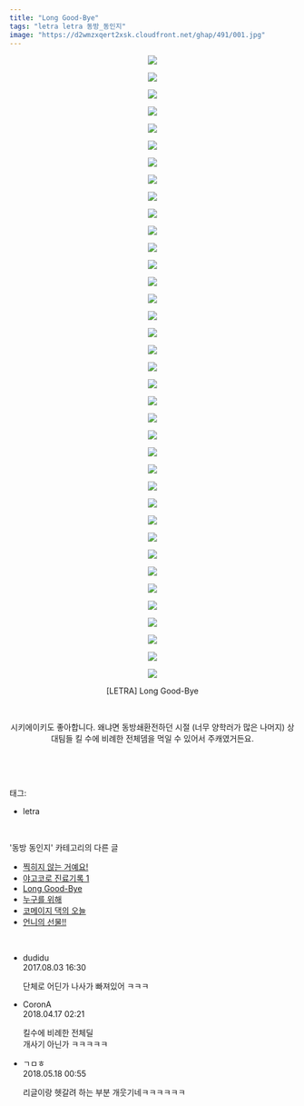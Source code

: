 ```yaml
---
title: "Long Good-Bye"
tags: "letra letra 동방_동인지"
image: "https://d2wmzxqert2xsk.cloudfront.net/ghap/491/001.jpg"
---
```

<div class="article">
<p style="text-align: center; clear: none; float: none;"><img src="{{ site.imgserver11 }}/ghap/491/001.jpg"/></p>
<p style="text-align: center; clear: none; float: none;"><img src="{{ site.imgserver11 }}/ghap/491/002.jpg"/></p>
<p style="text-align: center; clear: none; float: none;"><img src="{{ site.imgserver11 }}/ghap/491/003.jpg"/></p>
<p style="text-align: center; clear: none; float: none;"><img src="{{ site.imgserver11 }}/ghap/491/004.jpg"/></p>
<p style="text-align: center; clear: none; float: none;"><img src="{{ site.imgserver11 }}/ghap/491/005.jpg"/></p>
<p style="text-align: center; clear: none; float: none;"><img src="{{ site.imgserver11 }}/ghap/491/006.jpg"/></p>
<p style="text-align: center; clear: none; float: none;"><img src="{{ site.imgserver11 }}/ghap/491/007.jpg"/></p>
<p style="text-align: center; clear: none; float: none;"><img src="{{ site.imgserver11 }}/ghap/491/008.jpg"/></p>
<p style="text-align: center; clear: none; float: none;"><img src="{{ site.imgserver11 }}/ghap/491/009.jpg"/></p>
<p style="text-align: center; clear: none; float: none;"><img src="{{ site.imgserver11 }}/ghap/491/010.jpg"/></p>
<p style="text-align: center; clear: none; float: none;"><img src="{{ site.imgserver11 }}/ghap/491/011.jpg"/></p>
<p style="text-align: center; clear: none; float: none;"><img src="{{ site.imgserver11 }}/ghap/491/012.jpg"/></p>
<p style="text-align: center; clear: none; float: none;"><img src="{{ site.imgserver11 }}/ghap/491/013.jpg"/></p>
<p style="text-align: center; clear: none; float: none;"><img src="{{ site.imgserver11 }}/ghap/491/014.jpg"/></p>
<p style="text-align: center; clear: none; float: none;"><img src="{{ site.imgserver11 }}/ghap/491/015.jpg"/></p>
<p style="text-align: center; clear: none; float: none;"><img src="{{ site.imgserver11 }}/ghap/491/016.jpg"/></p>
<p style="text-align: center; clear: none; float: none;"><img src="{{ site.imgserver11 }}/ghap/491/017.jpg"/></p>
<p style="text-align: center; clear: none; float: none;"><img src="{{ site.imgserver11 }}/ghap/491/018.jpg"/></p>
<p style="text-align: center; clear: none; float: none;"><img src="{{ site.imgserver11 }}/ghap/491/019.jpg"/></p>
<p style="text-align: center; clear: none; float: none;"><img src="{{ site.imgserver11 }}/ghap/491/020.jpg"/></p>
<p style="text-align: center; clear: none; float: none;"><img src="{{ site.imgserver11 }}/ghap/491/021.jpg"/></p>
<p style="text-align: center; clear: none; float: none;"><img src="{{ site.imgserver11 }}/ghap/491/022.jpg"/></p>
<p style="text-align: center; clear: none; float: none;"><img src="{{ site.imgserver11 }}/ghap/491/023.jpg"/></p>
<p style="text-align: center; clear: none; float: none;"><img src="{{ site.imgserver11 }}/ghap/491/024.jpg"/></p>
<p style="text-align: center; clear: none; float: none;"><img src="{{ site.imgserver11 }}/ghap/491/025.jpg"/></p>
<p style="text-align: center; clear: none; float: none;"><img src="{{ site.imgserver11 }}/ghap/491/026.jpg"/></p>
<p style="text-align: center; clear: none; float: none;"><img src="{{ site.imgserver11 }}/ghap/491/027.jpg"/></p>
<p style="text-align: center; clear: none; float: none;"><img src="{{ site.imgserver11 }}/ghap/491/028.jpg"/></p>
<p style="text-align: center; clear: none; float: none;"><img src="{{ site.imgserver11 }}/ghap/491/029.jpg"/></p>
<p style="text-align: center; clear: none; float: none;"><img src="{{ site.imgserver11 }}/ghap/491/030.jpg"/></p>
<p style="text-align: center; clear: none; float: none;"><img src="{{ site.imgserver11 }}/ghap/491/031.jpg"/></p>
<p style="text-align: center; clear: none; float: none;"><img src="{{ site.imgserver11 }}/ghap/491/032.jpg"/></p>
<p style="text-align: center; clear: none; float: none;"><img src="{{ site.imgserver11 }}/ghap/491/033.jpg"/></p>
<p style="text-align: center; clear: none; float: none;"><img src="{{ site.imgserver11 }}/ghap/491/034.jpg"/></p>
<p style="text-align: center; clear: none; float: none;"><img src="{{ site.imgserver11 }}/ghap/491/035.jpg"/></p>
<p style="text-align: center; clear: none; float: none;"><img src="{{ site.imgserver11 }}/ghap/491/036.jpg"/></p>
<p style="text-align: center; clear: none; float: none;"><img src="{{ site.imgserver11 }}/ghap/491/037.jpg"/></p>
<p style="text-align: center; clear: none; float: none;">[LETRA] Long Good-Bye</p>
<p style="text-align: center; clear: none; float: none;"><br/></p>
<p style="text-align: center; clear: none; float: none;">시키에이키도 좋아합니다. 왜냐면 동방쇄환전하던 시절 (너무 양학러가 많은 나머지) 상대팀들 킬 수에 비례한 전체뎀을 먹일 수 있어서 주캐였거든요.</p>
<p><br/></p>
</div><br/>
<div class="tagTrail">
<p>태그: </p>
<ul>
<li>letra</li>
</ul>
</div><br/>
<div class="another">
<p>'동방 동인지' 카테고리의 다른 글</p>
<ul>
<li><a href="/ghap_493">찍히지 않는 거예요!</a></li>
<li><a href="/ghap_492">야고코로 진료기록 1</a></li>
<li><a href="/ghap_491">Long Good-Bye</a></li>
<li><a href="/ghap_490">누구를 위해</a></li>
<li><a href="/ghap_489">코메이지 댁의 오늘</a></li>
<li><a href="/ghap_488">언니의 선물!!</a></li>
</ul>
</div><br/>
<div class="cb_module cb_fluid">
<div class="cb_wrt cb_profile">
<div class="comment">
<ul>
<li class="cb_thumb_off" id="comment15051085">
<div class="cb_comment_area">
<div class="cb_info_area">
<div class="cb_section">
<span class="cb_nick_name">dudidu</span>
</div>
<div class="cb_section">
<span class="cb_date">2017.08.03 16:30 </span>
</div>
</div>
<div class="cb_dsc_comment">
<p class="cb_dsc">
											단체로 어딘가 나사가 빠져있어 ㅋㅋㅋ
										</p>
</div>
</div></li>
<li class="cb_thumb_off" id="comment15240076">
<div class="cb_comment_area">
<div class="cb_info_area">
<div class="cb_section">
<span class="cb_nick_name">CoronA</span>
</div>
<div class="cb_section">
<span class="cb_date">2018.04.17 02:21 </span>
</div>
</div>
<div class="cb_dsc_comment">
<p class="cb_dsc">
											킬수에 비례한 전체딜<br/>
개사기 아닌가 ㅋㅋㅋㅋㅋ
										</p>
</div>
</div></li>
<li class="cb_thumb_off" id="comment15258091">
<div class="cb_comment_area">
<div class="cb_info_area">
<div class="cb_section">
<span class="cb_nick_name">ㄱㅁㅎ</span>
</div>
<div class="cb_section">
<span class="cb_date">2018.05.18 00:55 </span>
</div>
</div>
<div class="cb_dsc_comment">
<p class="cb_dsc">
											리글이랑 헷갈려 하는 부분 개웃기네ㅋㅋㅋㅋㅋㅋ
										</p>
</div>
</div></li>
</ul>
</div>
</div><!-- commentList close -->
</div><br/>
